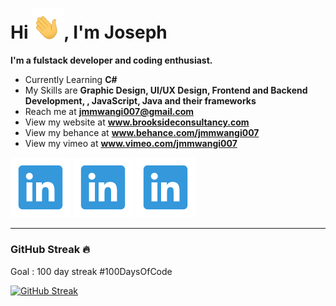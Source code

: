 <h1>Hi <img src="Data/wave.gif" width=50 >, I'm Joseph</h1>


**I'm a fulstack developer and coding enthusiast.**

- Currently Learning **C#**
- My Skills are **Graphic Design, UI/UX Design, Frontend and Backend Development, , JavaScript, Java and their frameworks**
- Reach me at **jmmwangi007@gmail.com**
- View my website at **www.brooksideconsultancy.com**
- View my behance at **www.behance.com/jmmwangi007**
- View my vimeo at **www.vimeo.com/jmmwangi007** 

<!-- ### Around the Web &#127760;

[![INSTA](Data/instagram.svg)](https://instagram.com/rohan14.io) 
[![DEV.TO](Data/devBlog.svg)](https://dev.to/rohankiratsata) -->
[![LINKEDIN](Data/linkedin.svg)](https://www.linkedin.com/in/jmmwangi007/) 
[![BEHANCE](Data/linkedin.svg)](https://www.behance.com/in/jmmwangi007/) 
[![VIMEO](Data/linkedin.svg)](https://www.vimeo.com/in/jmmwangi007/) 

---
<!-- [![Top Languages](https://github-readme-stats.vercel.app/api/top-langs/?username=rohan-kiratsata&layout=compact)](https://github.com/anuraghazra/github-readme-stats) -->


### GitHub Streak &#128293;
Goal : 100 day streak #100DaysOfCode

[![GitHub Streak](https://github-readme-streak-stats.herokuapp.com/?user=rohan-kiratsata)](https://git.io/streak-stats)


<!-- [![trophy](https://github-profile-trophy.vercel.app/?username=rohan-kiratsata&theme=onedark)](https://github.com/ryo-ma/github-profile-trophy) -->

